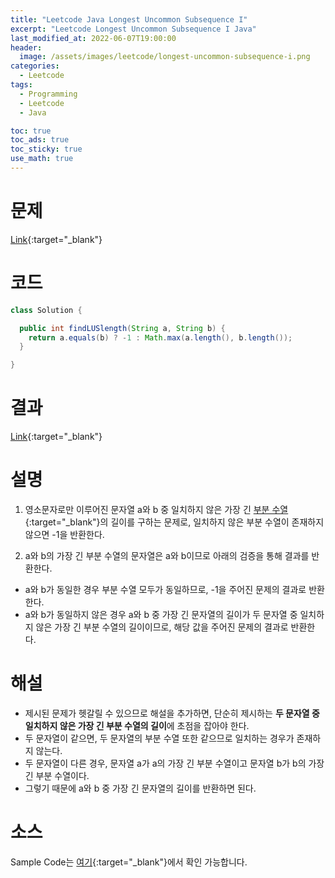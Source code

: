 ```yaml
---
title: "Leetcode Java Longest Uncommon Subsequence I"
excerpt: "Leetcode Longest Uncommon Subsequence I Java"
last_modified_at: 2022-06-07T19:00:00
header:
  image: /assets/images/leetcode/longest-uncommon-subsequence-i.png
categories:
  - Leetcode
tags:
  - Programming
  - Leetcode
  - Java

toc: true
toc_ads: true
toc_sticky: true
use_math: true
---
```

# 문제
[Link](https://leetcode.com/problems/longest-uncommon-subsequence-i/){:target="_blank"}

# 코드
```java
class Solution {

  public int findLUSlength(String a, String b) {
    return a.equals(b) ? -1 : Math.max(a.length(), b.length());
  }

}
```

# 결과
[Link](https://leetcode.com/submissions/detail/716416214/){:target="_blank"}

# 설명
1. 영소문자로만 이루어진 문자열 a와 b 중 일치하지 않은 가장 긴 [부분 수열](https://en.wikipedia.org/wiki/Subsequence){:target="_blank"}의 길이를 구하는 문제로, 일치하지 않은 부분 수열이 존재하지 않으면 -1을 반환한다.

2. a와 b의 가장 긴 부분 수열의 문자열은 a와 b이므로 아래의 검증을 통해 결과를 반환한다.
- a와 b가 동일한 경우 부분 수열 모두가 동일하므로, -1을 주어진 문제의 결과로 반환한다.
- a와 b가 동일하지 않은 경우 a와 b 중 가장 긴 문자열의 길이가 두 문자열 중 일치하지 않은 가장 긴 부분 수열의 길이이므로, 해당 값을 주어진 문제의 결과로 반환한다.

# 해설
- 제시된 문제가 헷갈릴 수 있으므로 해설을 추가하면, 단순히 제시하는 <b>두 문자열 중 일치하지 않은 가장 긴 부분 수열의 길이</b>에 초점을 잡아야 한다.
- 두 문자열이 같으면, 두 문자열의 부분 수열 또한 같으므로 일치하는 경우가 존재하지 않는다.
- 두 문자열이 다른 경우, 문자열 a가 a의 가장 긴 부분 수열이고 문자열 b가 b의 가장 긴 부분 수열이다.
- 그렇기 때문에 a와 b 중 가장 긴 문자열의 길이를 반환하면 된다.

# 소스
Sample Code는 [여기](https://github.com/GracefulSoul/leetcode/blob/master/src/main/java/gracefulsoul/problems/LongestUncommonSubsequenceI.java){:target="_blank"}에서 확인 가능합니다.